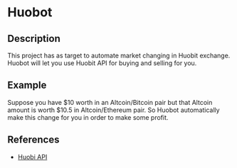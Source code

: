 # Huobot
## Description
This project has as target to automate market changing in Huobit exchange. 
Huobot will let you use Huobit API for buying and selling for you.  


## Example
Suppose you have $10 worth in an Altcoin/Bitcoin pair but that Altcoin amount is worth $10.5 in Altcoin/Ethereum pair. So Huobot automatically make this change for you in order to make some profit.

## References

* [Huobi API](https://github.com/huobiapi)   
